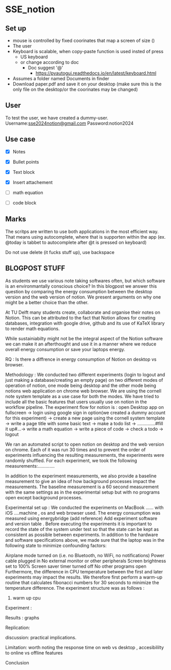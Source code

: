 # SSE_notion

## Set up

- mouse is controlled by fixed coorinates that map a screen of size ()
- The user
- Keyboard is scalable, when copy-paste function is used insted of press
  - US keyboard
  - or change according to doc
    - Doc suggest '@'
      - https://pyautogui.readthedocs.io/en/latest/keyboard.html
- Assumes a folder named Documents in finder 
- Download paper.pdf and save it on your desktop (make sure this is the only file on the desktop/or the coorinates may be changed)

## User

To test the user, we have created a dummy-user.
Username:sse2024notion@gmail.com
Password:notion2024


## Use case
- [x] Notes
- [x] Bullet points
- [x] Text block
- [x] Insert attachement
- [ ] math equation
- [ ] code block


## Marks

The scritps are written to use both applications in the most efficient way. That means using autocomplete, where that is supporten within the app (ex. @today is tabbet to autocomplete after @t is pressed on keyboard)

Do not use delete (it fucks stuff up), use backspace


## BLOGPOST STUFF 
As students we use various note taking softwares often, but which software is an environmantally conscious choice? In this blogpost we answer this question by comparing the energy consumption between the desktop version and the web version of notion. We present arguments on why one might be a better choice than the other.

At TU Delft many students create, collaborate and organise their notes on Notion. This can be attributed to the fact that Notion allows for creating databases, integration with google drive, github and its use of KaTeX library to render math equations. 

While sustainiabilty might not be the integral aspect of the Notion software we can make it an afterthought and use it in a manner where we reduce overall energy consumption or save your laptops energy.

RQ : Is there a diffrence in energy consumption of Notion on desktop vs browser. 

Methodology :
We conducted two different experiments (login to logout and just making a database/creating an empty page) on two different modes of operation of notion, one mode being desktop and the other mode being notions web application on chrome web browser. We are using the cornell note system template as a use case for both the modes.  We have tried to include all the basic features that users usually use on notion in the workflow pipeline. 
The experiment flow for notion is :
open Desktop app on fullscreen -> login using google sign in option(we created a dummy account  for this experiment) -> create a new page using the cornell system template -> write a page title with some basic text -> make a todo list -> ..............#fill it up#...-> write a math equation -> write a piece of code -> check a todo -> logout 

We ran an automated script to open notion on desktop and the web version on chrome.
Each of it was run 30 times and to prevent the order of experiments influencing the resulting measurements, the experiments were randomly shuffled.
For each experiment, we took the following measurements:.............

In addition to the experiment measurements, we also provide a baseline measurement to give an idea of how background processes impact the measurements. The baseline measurement is a 60 second measurement with the same settings as in the experimental setup but with no programs open except background processes.

Experimental set up :
We conducted the experiments on MacBook  ...... with iOS ....machine , os and web browser used. 
The energy consumption was measured using energybridge (add reference)
Add experiment software and version table .
Before executing the experiments it is important to record the state of the system under test so that the state can be kept as consistent as possible between experiments. In addition to the hardware and software specifications above, we made sure that the laptop was in the following state to minimize confounding factors:

Airplane mode turned on (i.e. no Bluetooth, no WiFi, no notifications)
Power cable plugged in
No external monitor or other peripherals
Screen brightness set to 100%
Screen saver timer turned off
No other programs open
Furthermore, the difference in CPU temperature between the first and later experiments may impact the results. We therefore first perform a warm-up routine that calculates fibonacci numbers for 30 seconds to minimize the temperature difference.
The experiment structure was as follows :
1) warm up cpu 







Experiment :


Results :
graphs 


Replication:


discussion:
practical implications. 


Limitation:
worth noting the response time on web vs desktop , 
accesibililty to online vs offline features 



Conclusion 









